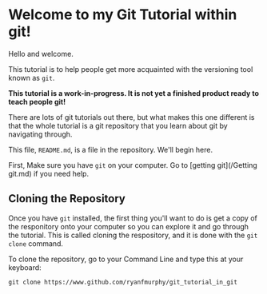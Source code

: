 Welcome to my Git Tutorial within git!
======================================

Hello and welcome.

This tutorial is to help people
get more acquainted with the versioning tool known as `git`.

**This tutorial is a work-in-progress.
It is not yet a finished product ready to teach people git!**

There are lots of git tutorials out there,
but what makes this one different is that
the whole tutorial is a git repository
that you learn about git by navigating through.

This file, `README.md`, is a file in the repository.
We'll begin here.

First, Make sure you have `git` on your computer.  Go to
[getting git](/Getting git.md) if you need help.


Cloning the Repository
----------------------

Once you have `git` installed,
the first thing you'll want to do
is get a copy of the responitory onto your computer
so you can explore it and go through the tutorial.
This is called cloning the respository,
and it is done with the `git clone` command.

To clone the repository,
go to your Command Line and type this at your keyboard:

    git clone https://www.github.com/ryanfmurphy/git_tutorial_in_git

